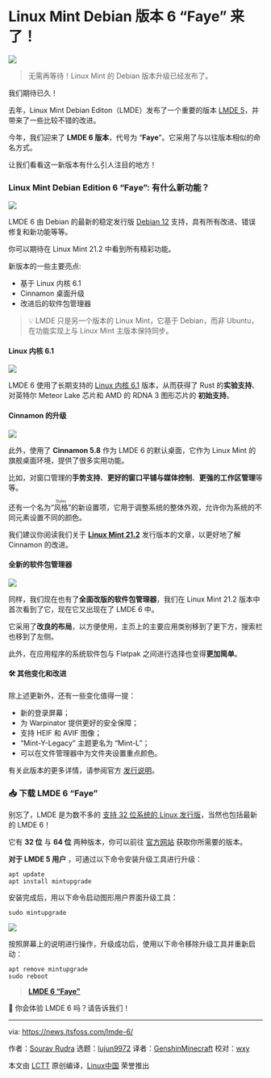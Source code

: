 [#]: subject: "Linux Mint Debian Edition 6 'Faye' is Here!"
[#]: via: "https://news.itsfoss.com/lmde-6/"
[#]: author: "Sourav Rudra https://news.itsfoss.com/author/sourav/"
[#]: collector: "lujun9972/lctt-scripts-1693450080"
[#]: translator: "GenshinMinecraft"
[#]: reviewer: "wxy"
[#]: publisher: "wxy"
[#]: url: "https://linux.cn/article-16233-1.html"

Linux Mint Debian 版本 6 “Faye” 来了！
======

![][0]

> 无需再等待！Linux Mint 的 Debian 版本升级已经发布了。

我们期待已久！

去年，Linux Mint Debian Editon（LMDE）发布了一个重要的版本 [LMDE 5][1]，并带来了一些比较不错的改进。

今年，我们迎来了 **LMDE 6 版本**，代号为 “**Faye**”。它采用了与以往版本相似的命名方式。

让我们看看这一新版本有什么引人注目的地方！

### Linux Mint Debian Edition 6 “Faye”: 有什么新功能？

![][2]

LMDE 6 由 Debian 的最新的稳定发行版 [Debian 12][3] 支持，具有所有改进、错误修复和新功能等等。

你可以期待在 Linux Mint 21.2 中看到所有精彩功能。

新版本的一些主要亮点:

  * 基于 Linux 内核 6.1
  * Cinnamon 桌面升级
  * 改进后的软件包管理器

> 💡 LMDE 只是另一个版本的 Linux Mint，它基于 Debian，而非 Ubuntu，在功能实现上与 Linux Mint 主版本保持同步。

#### Linux 内核 6.1

![][4]

LMDE 6 使用了长期支持的 [Linux 内核 6.1][5] 版本，从而获得了 Rust 的**实验支持**、对英特尔 Meteor Lake 芯片和 AMD 的 RDNA 3 图形芯片的 **初始支持**。

#### Cinnamon 的升级

![][6]

此外，使用了 **Cinnamon 5.8** 作为 LMDE 6 的默认桌面，它作为 Linux Mint 的旗舰桌面环境，提供了很多实用功能。

比如，对窗口管理的**手势支持**、**更好的窗口平铺与媒体控制**、**更强的工作区管理**等等。

还有一个名为“<ruby>风格<rt>Styles</rt></ruby>”的新设置项，它用于调整系统的整体外观，允许你为系统的不同元素设置不同的颜色。

我们建议你阅读我们关于 **[Linux Mint 21.2][7]** 发行版本的文章，以更好地了解 Cinnamon 的改进。

#### 全新的软件包管理器

![][9]

同样，我们现在也有了**全面改版的软件包管理器**，我们在 Linux Mint 21.2 版本中首次看到了它，现在它又出现在了 LMDE 6 中。

它采用了**改良的布局**，以方便使用，主页上的主要应用类别移到了更下方，搜索栏也移到了左侧。

此外，在应用程序的系统软件包与 Flatpak 之间进行选择也变得**更加简单**。

#### 🛠️ 其他变化和改进

除上述更新外，还有一些变化值得一提：

  * 新的登录屏幕；
  * 为 Warpinator 提供更好的安全保障；
  * 支持 HEIF 和 AVIF 图像；
  * “Mint-Y-Legacy” 主题更名为 “Mint-L”；
  * 可以在文件管理器中为文件夹设置重点颜色。

有关此版本的更多详情，请参阅官方 [发行说明][10]。

### 📥 下载 LMDE 6 “Faye”

别忘了，LMDE 是为数不多的 [支持 32 位系统的 Linux 发行版][11]，当然也包括最新的 LMDE 6！

它有 **32 位** 与 **64 位** 两种版本，你可以前往 [官方网站][12] 获取你所需要的版本。

**对于 LMDE 5 用户** ，可通过以下命令安装升级工具进行升级：

```
apt update
apt install mintupgrade
```

安装完成后，用以下命令启动图形用户界面升级工具：

```
sudo mintupgrade
```

![][13]

按照屏幕上的说明进行操作，升级成功后，使用以下命令移除升级工具并重新启动：

```
apt remove mintupgrade
sudo reboot
```

> **[LMDE 6 “Faye”][12]**

💬 你会体验 LMDE 6 吗？请告诉我们！

--------------------------------------------------------------------------------

via: https://news.itsfoss.com/lmde-6/

作者：[Sourav Rudra][a]
选题：[lujun9972][b]
译者：[GenshinMinecraft](https://github.com/GenshinMinecraft)
校对：[wxy](https://github.com/wxy)

本文由 [LCTT](https://github.com/LCTT/TranslateProject) 原创编译，[Linux中国](https://linux.cn/) 荣誉推出

[a]: https://news.itsfoss.com/author/sourav/
[b]: https://github.com/lujun9972
[1]: https://news.itsfoss.com/lmde-5-release/
[2]: https://news.itsfoss.com/content/images/2023/09/LMDE_6_1.png
[3]: https://news.itsfoss.com/debian-12-release/
[4]: https://news.itsfoss.com/content/images/2023/09/LMDE_6_2.png
[5]: https://news.itsfoss.com/linux-kernel-6-1-release/
[6]: https://news.itsfoss.com/content/images/2023/09/LMDE_6_3.png
[7]: https://news.itsfoss.com/linux-mint-21-2/
[8]: https://news.itsfoss.com/content/images/size/w256h256/2022/08/android-chrome-192x192.png
[9]: https://news.itsfoss.com/content/images/2023/09/LMDE_6_4.png
[10]: https://linuxmint.com/rel_faye.php
[11]: https://itsfoss.com/32-bit-linux-distributions/
[12]: https://linuxmint.com/download_lmde.php
[13]: https://news.itsfoss.com/content/images/2023/09/shadow_mintupgrade.png
[14]: https://news.itsfoss.com/assets/images/Certs-and-Bundles-1536x864.webp
[15]: https://itsfoss.click/latest-lf-offer
[0]: https://img.linux.net.cn/data/attachment/album/202309/28/102652rb3y42wf4ftwdfz9.jpg
